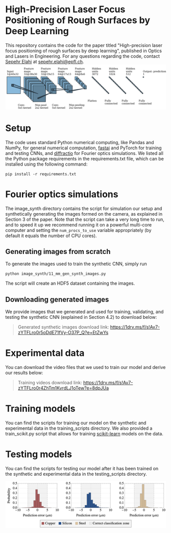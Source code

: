 # High-Precision Laser Focus Positioning of Rough Surfaces by Deep Learning
This repository contains the code for the paper titled "High-precision laser focus positioning of rough surfaces by deep learning", published in Optics and Lasers in Engineering. For any questions regarding the code, contact [Sepehr Elahi](https://sepehrelahi.com) at [sepehr.elahi@epfl.ch](mailto:sepehr.elahi@epfl.ch).
![The CNN model used in our work](https://raw.githubusercontent.com/sepehr78/FocalDistanceDetection/master/model.png)
# Setup
The code uses standard Python numerical computing, like Pandas and NumPy, for general numerical computation, [fastai](https://docs.fast.ai) and PyTorch for training and testing CNNs, and [diffractio](https://diffractio.readthedocs.io/en/latest/) for Fourier optics simulations. We listed all the Python package requirements in the requirements.txt file, which can be installed using the following command:

    pip install -r requirements.txt
# Fourier optics simulations
The image_synth directory contains the script for simulation our setup and synthetically generating the images formed on the camera, as explained in Section 3 of the paper. Note that the script can take a very long time to run, and to speed it up we recommend running it on a powerful multi-core computer and setting the `num_procs_to_use` variable appropriately (by default it equals the number of CPU cores).

## Generating images from scratch
To generate the images used to train the synthetic CNN, simply run

    python image_synth/11_mm_gen_synth_images.py
The script will create an HDF5 dataset containing the images. 

## Downloading generated images
We provide images that we generated and used for training, validating, and testing the synthetic CNN (explained in Section 4.2) to download below: 

> Generated synthetic images download link: https://1drv.ms/f/s!Av7-zYTFLro0r5oDdE71fVy-O37P_Q?e=EtZwYs

# Experimental data
You can download the video files that we used to train our model and derive our results below:

> Training videos download link: https://1drv.ms/f/s!Av7-zYTFLro0r4ZhTm1KvrdLJ1oTew?e=8dpJUa

# Training models
You can find the scripts for training our model on the synthetic and experimental data in the training_scripts directory. We also provided a train_scikit.py script that allows for training [scikit-learn](https://scikit-learn.org/stable/) models on the data.

# Testing models
You can find the scripts for testing our model after it has been trained on the synthetic and experimental data in the testing_scripts directory.

![Laser defocus prediction results of our CNN model on different surfaces](https://github.com/sepehr78/FocalDistanceDetection/blob/master/results.png?raw=true)